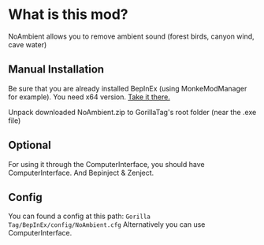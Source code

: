 # What is this mod?
NoAmbient allows you to remove ambient sound (forest birds, canyon wind, cave water)

## Manual Installation
Be sure that you are already installed BepInEx (using MonkeModManager for example). You need x64 version. [Take it there.](https://github.com/BepInEx/BepInEx/releases)

Unpack downloaded NoAmbient.zip to GorillaTag's root folder (near the .exe file)

## Optional
For using it through the ComputerInterface, you should have ComputerInterface. And Bepinject & Zenject.

## Config

You can found a config at this path: `Gorilla Tag/BepInEx/config/NoAmbient.cfg`
Alternatively you can use ComputerInterface.